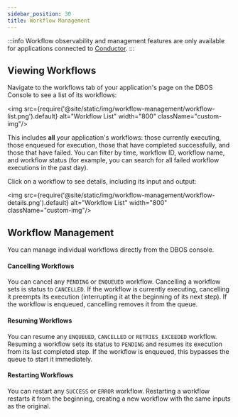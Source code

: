 ```yaml
---
sidebar_position: 30
title: Workflow Management
---
```


:::info
Workflow observability and management features are only available for applications connected to [Conductor](./conductor.md).
:::

## Viewing Workflows

Navigate to the workflows tab of your application's page on the DBOS Console to see a list of its workflows:

<img src={require('@site/static/img/workflow-management/workflow-list.png').default} alt="Workflow List" width="800" className="custom-img"/>

This includes **all** your application's workflows: those currently executing, those enqueued for execution, those that have completed successfully, and those that have failed.
You can filter by time, workflow ID, workflow name, and workflow status (for example, you can search for all failed workflow executions in the past day).

Click on a workflow to see details, including its input and output:

<img src={require('@site/static/img/workflow-management/workflow-details.png').default} alt="Workflow List" width="800" className="custom-img"/>

## Workflow Management

You can manage individual workflows directly from the DBOS console.

#### Cancelling Workflows

You can cancel any `PENDING` or `ENQUEUED` workflow.
Cancelling a workflow sets is status to `CANCELLED`.
If the workflow is currently executing, cancelling it preempts its execution (interrupting it at the beginning of its next step).
If the workflow is enqueued, cancelling removes it from the queue.

#### Resuming Workflows

You can resume any `ENQUEUED`, `CANCELLED` or `RETRIES_EXCEEDED` workflow.
Resuming a workflow sets its status to `PENDING` and resumes its execution from its last completed step.
If the workflow is enqueued, this bypasses the queue to start it immediately.

#### Restarting Workflows

You can restart any `SUCCESS` or `ERROR` workflow.
Restarting a workflow restarts it from the beginning, creating a new workflow with the same inputs as the original.

